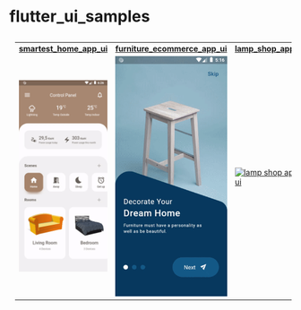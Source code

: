 # flutter_ui_samples

<table style="padding:10px">
    <tr>
        <td>
            <a href="https://github.com/gzaber/flutter_ui_samples/tree/master/smartest_home_app_ui">
                <b>smartest_home_app_ui</b>
            </a>
        </td>
        <td>
            <a href="https://github.com/gzaber/flutter_ui_samples/tree/master/furniture_ecommerce_app_ui">
                <b>furniture_ecommerce_app_ui</b>
            </a>
        </td>
        <td>
            <a href="https://github.com/gzaber/flutter_ui_samples/tree/master/lamp_shop_app_ui">
                <b>lamp_shop_app_ui</b>
            </a>
        </td>
    </tr>
    <tr>
        <td>
            <a href="https://github.com/gzaber/flutter_ui_samples/blob/master/smartest_home_app_ui/.screenshots/recording.gif">
                <img alt="smartest home app ui" width="250px" src="smartest_home_app_ui/.screenshots/recording.gif" />
            </a>
        </td>
        <td>
            <a href="https://github.com/gzaber/flutter_ui_samples/blob/master/furniture_ecommerce_app_ui/.screenshots/recording.gif">
                <img alt="furniture ecommerce app ui" width="250px" src="furniture_ecommerce_app_ui/.screenshots/recording.gif" />
            </a>
        </td>
        <td>
            <a href="https://github.com/gzaber/flutter_ui_samples/blob/master/lamp_shop_app_ui/.screenshots/recording.gif">
                <img alt="lamp shop app ui" width="250px" src="lamp_shop_app_ui/.screenshots/recording.gif" />
            </a>
        </td>
    </tr> 
</table>

